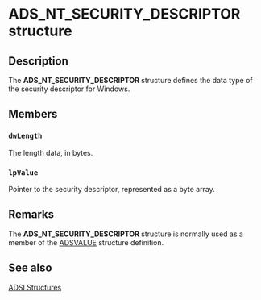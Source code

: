 # ADS_NT_SECURITY_DESCRIPTOR structure

## Description

The **ADS_NT_SECURITY_DESCRIPTOR** structure defines the data type of the security descriptor for Windows.

## Members

### `dwLength`

The length data, in bytes.

### `lpValue`

Pointer to the security descriptor, represented as a byte array.

## Remarks

The **ADS_NT_SECURITY_DESCRIPTOR** structure is normally used as a member of the [ADSVALUE](https://learn.microsoft.com/windows/desktop/api/iads/ns-iads-adsvalue) structure definition.

## See also

[ADSI Structures](https://learn.microsoft.com/windows/desktop/ADSI/adsi-structures)